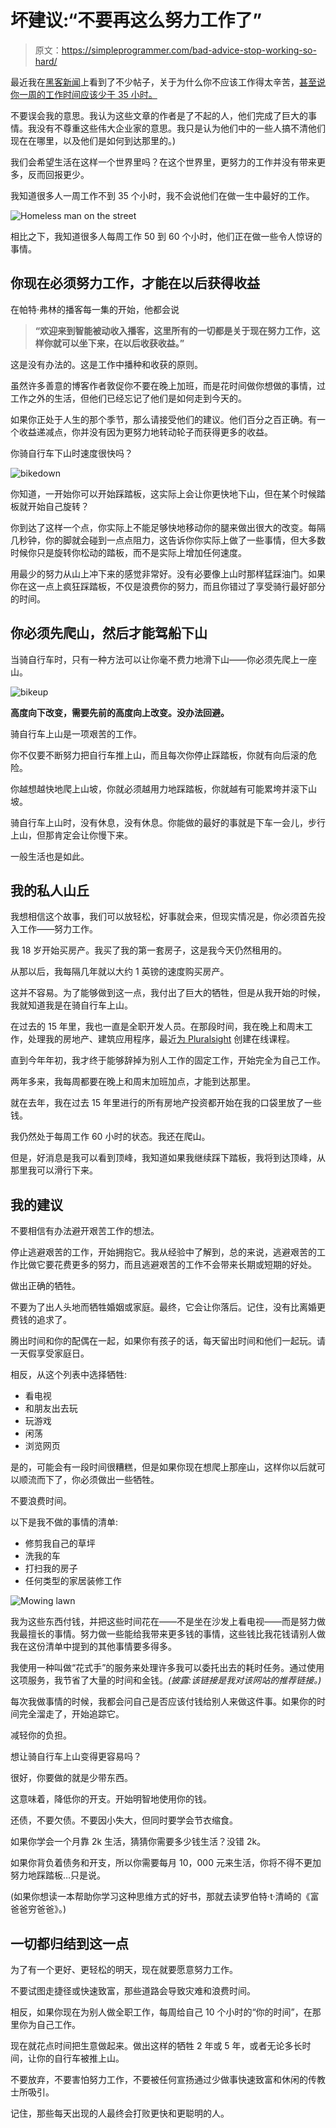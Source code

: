 # 坏建议:“不要再这么努力工作了”

> 原文：<https://simpleprogrammer.com/bad-advice-stop-working-so-hard/>

最近我在[黑客新闻](https://news.ycombinator.com/news)上看到了不少帖子，关于为什么你不应该工作得太辛苦，[甚至说你一周的工作时间应该少于 35 小时。](https://medium.com/i-m-h-o/ef4772e3c628)

不要误会我的意思。我认为这些文章的作者是了不起的人，他们完成了巨大的事情。我没有不尊重这些伟大企业家的意思。我只是认为他们中的一些人搞不清他们现在在哪里，以及他们是如何到达那里的。)

我们会希望生活在这样一个世界里吗？在这个世界里，更努力的工作并没有带来更多，反而回报更少。

我知道很多人一周工作不到 35 个小时，我不会说他们在做一生中最好的工作。



![Homeless man on the street](img/ff7ddfba6f4af10229b4b139e3f28fe2.png "Homeless man on the street")



相比之下，我知道很多人每周工作 50 到 60 个小时，他们正在做一些令人惊讶的事情。

## 你现在必须努力工作，才能在以后获得收益

在帕特·弗林的播客每一集的开始，他都会说

> **“欢迎来到智能被动收入播客，这里所有的一切都是关于现在努力工作，这样你就可以坐下来，在以后收获收益。”**

这是没有办法的。这是工作中播种和收获的原则。

虽然许多善意的博客作者敦促你不要在晚上加班，而是花时间做你想做的事情，过工作之外的生活，但他们已经忘记了他们是如何走到今天的。

如果你正处于人生的那个季节，那么请接受他们的建议。他们百分之百正确。有一个收益递减点，你并没有因为更努力地转动轮子而获得更多的收益。

你骑自行车下山时速度很快吗？



![bikedown](img/bdaeb16dd89f097c6cf62449285b891f.png "bikedown")



你知道，一开始你可以开始踩踏板，这实际上会让你更快地下山，但在某个时候踏板就开始自己旋转？

你到达了这样一个点，你实际上不能足够快地移动你的腿来做出很大的改变。每隔几秒钟，你的脚就会碰到一点点阻力，这告诉你你实际上做了一些事情，但大多数时候你只是旋转你松动的踏板，而不是实际上增加任何速度。

用最少的努力从山上冲下来的感觉非常好。没有必要像上山时那样猛踩油门。如果你在这一点上疯狂踩踏板，不仅是浪费你的努力，而且你错过了享受骑行最好部分的时间。

## 你必须先爬山，然后才能驾船下山

当骑自行车时，只有一种方法可以让你毫不费力地滑下山——你必须先爬上一座山。[](https://simpleprogrammer.com/wp-content/uploads/2013/04/bikeup.jpg)

![bikeup](img/24b2d2775541a6539fbe507abe419d4d.png "bikeup")



**高度向下改变，需要先前的高度向上改变。没办法回避。**

骑自行车上山是一项艰苦的工作。

你不仅要不断努力把自行车推上山，而且每次你停止踩踏板，你就有向后滚的危险。

你越想越快地爬上山坡，你就必须越用力地踩踏板，你就越有可能累垮并滚下山坡。

骑自行车上山时，没有休息，没有休息。你能做的最好的事就是下车一会儿，步行上山，但那肯定会让你慢下来。

一般生活也是如此。

## 我的私人山丘

我想相信这个故事，我们可以放轻松，好事就会来，但现实情况是，你必须首先投入工作——努力工作。

我 18 岁开始买房产。我买了我的第一套房子，这是我今天仍然租用的。

从那以后，我每隔几年就以大约 1 英镑的速度购买房产。

这并不容易。为了能够做到这一点，我付出了巨大的牺牲，但是从我开始的时候，我就知道我是在骑自行车上山。

在过去的 15 年里，我也一直是全职开发人员。在那段时间，我在晚上和周末工作，处理我的房地产、建筑应用程序，最近[为 Pluralsight](https://simpleprogrammer.com/pluralsight) 创建在线课程。

直到今年年初，我才终于能够辞掉为别人工作的固定工作，开始完全为自己工作。

两年多来，我每周都要在晚上和周末加班加点，才能到达那里。

就在去年，我在过去 15 年里进行的所有房地产投资都开始在我的口袋里放了一些钱。

我仍然处于每周工作 60 小时的状态。我还在爬山。

但是，好消息是我可以看到顶峰，我知道如果我继续踩下踏板，我将到达顶峰，从那里我可以滑行下来。

## 我的建议

不要相信有办法避开艰苦工作的想法。

停止逃避艰苦的工作，开始拥抱它。我从经验中了解到，总的来说，逃避艰苦的工作比做它要花费更多的努力，而且逃避艰苦的工作不会带来长期或短期的好处。

做出正确的牺牲。

不要为了出人头地而牺牲婚姻或家庭。最终，它会让你落后。记住，没有比离婚更费钱的追求了。

腾出时间和你的配偶在一起，如果你有孩子的话，每天留出时间和他们一起玩。请一天假享受家庭日。

相反，从这个列表中选择牺牲:

*   看电视
*   和朋友出去玩
*   玩游戏
*   闲荡
*   浏览网页

是的，可能会有一段时间很糟糕，但是如果你现在想爬上那座山，这样你以后就可以顺流而下了，你必须做出一些牺牲。

不要浪费时间。

以下是我不做的事情的清单:

*   修剪我自己的草坪
*   洗我的车
*   打扫我的房子
*   任何类型的家居装修工作



![Mowing lawn](img/d5cba7cd4d52c9bd8b96e2fdd37bad97.png "Mowing lawn")



我为这些东西付钱，并把这些时间花在——不是坐在沙发上看电视——而是努力做我最擅长的事情。努力做一些能给我带来更多钱的事情，这些钱比我花钱请别人做我在这份清单中提到的其他事情要多得多。

我使用一种叫做“花式手”的服务来处理许多我可以委托出去的耗时任务。通过使用这项服务，我节省了大量的时间和金钱。*(披露:该链接是我对该网站的推荐链接。)*

每次我做事情的时候，我都会问自己是否应该付钱给别人来做这件事。如果你的时间完全溜走了，开始追踪它。

减轻你的负担。

想让骑自行车上山变得更容易吗？

很好，你要做的就是少带东西。

这意味着，降低你的开支。开始明智地使用你的钱。

还债，不要欠债。不要因小失大，但同时要学会节衣缩食。

如果你学会一个月靠 2k 生活，猜猜你需要多少钱生活？没错 2k。

如果你背负着债务和开支，所以你需要每月 10，000 元来生活，你将不得不更加努力地踩踏板…只是说。

(如果你想读一本帮助你学习这种思维方式的好书，那就去读罗伯特·t·清崎的《富爸爸穷爸爸》。)

## 一切都归结到这一点

为了有一个更好、更轻松的明天，现在就要愿意努力工作。

不要试图走捷径或快速致富，那些道路会导致灾难和浪费时间。

相反，如果你现在为别人做全职工作，每周给自己 10 个小时的“你的时间”，在那里你为自己工作。

现在就花点时间把生意做起来。做出这样的牺牲 2 年或 5 年，或者无论多长时间，让你的自行车被推上山。

不要放弃，不要害怕努力工作，不要被任何宣扬通过少做事快速致富和休闲的传教士所吸引。

记住，那些每天出现的人最终会打败更快和更聪明的人。